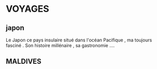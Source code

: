 <html>
  <head>

  </head>
  <body>
    <h1> VOYAGES </h1>
    <h2>japon </h2>
    <p>
    
Le Japon ce pays insulaire situé dans l'océan Pacifique , ma toujours fasciné .
Son histoire millénaire , sa gastronomie ....<p>
  
   </head>
  <body>
    <h2> MALDIVES </h2>
    
